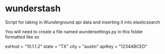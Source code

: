 wunderstash
===========

Script for taking in Wunderground api data and inserting it into elasticsearch

You will need to create a file named wundersettings.py in this folder formatted like so

esHost = "10.1.1.2"
state  = "TX"
city   = "austin"
apiKey = "1234ABCED"
